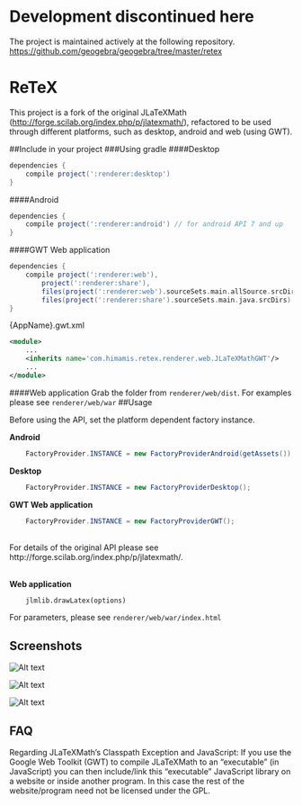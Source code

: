 Development discontinued here
=============================
The project is maintained actively at the following repository.
https://github.com/geogebra/geogebra/tree/master/retex

ReTeX
=====

This project is a fork of the original JLaTeXMath (http://forge.scilab.org/index.php/p/jlatexmath/), refactored to be used through different platforms, such as desktop, android and web (using GWT).

##Include in your project
###Using gradle
####Desktop
```groovy
dependencies {
    compile project(':renderer:desktop') 
}
```
####Android
```groovy
dependencies {
    compile project(':renderer:android') // for android API 7 and up
}
```
####GWT Web application
```groovy
dependencies {
    compile project(':renderer:web'),
        project(':renderer:share'),
        files(project(':renderer:web').sourceSets.main.allSource.srcDirs),
        files(project(':renderer:share').sourceSets.main.java.srcDirs)
}
```
{AppName}.gwt.xml
```xml
<module>
    ...
    <inherits name='com.himamis.retex.renderer.web.JLaTeXMathGWT'/>
    ...
</module>
```
####Web application
Grab the folder from `renderer/web/dist`. For examples please see `renderer/web/war`
##Usage

Before using the API, set the platform dependent factory instance.

**Android**
```java
	FactoryProvider.INSTANCE = new FactoryProviderAndroid(getAssets());
```

**Desktop**
```java
	FactoryProvider.INSTANCE = new FactoryProviderDesktop();
```

**GWT Web application**
```java
	FactoryProvider.INSTANCE = new FactoryProviderGWT();
```
</br>
For details of the original API please see http://forge.scilab.org/index.php/p/jlatexmath/.
</br></br>

**Web application**
```
    jlmlib.drawLatex(options)
```

For parameters, please see `renderer/web/war/index.html`

Screenshots
-----------
![Alt text](/../others/screenshots/example1.PNG?raw=true "Example 1")

![Alt text](/../others/screenshots/example2.PNG?raw=true "Example 2")

![Alt text](/../others/screenshots/example3.png?raw=true "Example 3")

FAQ
-----------
Regarding JLaTeXMath’s Classpath Exception and JavaScript: If you use the Google Web Toolkit (GWT) to compile JLaTeXMath to an “executable” (in JavaScript) you can then include/link this “executable” JavaScript library on a website or inside another program. In this case the rest of the website/program need not be licensed under the GPL.
